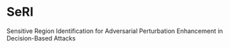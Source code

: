 # SeRI
Sensitive Region Identification for Adversarial Perturbation Enhancement in Decision-Based Attacks
